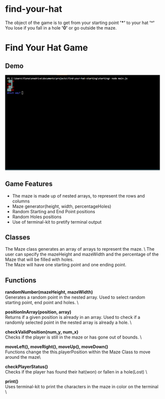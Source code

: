 # find-your-hat
The object of the game is to get from your starting point __'*'__ to your hat **'^'** \
You lose if you fall in a hole **'0'** or go outside the maze.

# Find Your Hat Game
## Demo
![Find Your Hat Demo](mazedemo.gif)
## Game Features
- The maze is made up of nested arrays, to represent the rows and columns
- Maze generator(height, width, percentageHoles)
- Random Starting and End Point positions
- Random Holes positions
- Use of terminal-kit to pretify terminal output 
## Classes
The Maze class generates an array of arrays to represent the maze. \ 
The user can specify the mazeHeight and mazeWidth and the percentage of the Maze that will be filled with holes. \
The Maze will have one starting point and one ending point.   
## Functions
__randomNumber(mazeHeight, mazeWidth)__ \
Generates a random point in the nested array. Used to select random starting point, end point and holes. \

__positionInArray(position, array)__ \
Returns if a given position is already in an array. Used to check if a randomly selected point in the nested array is already a hole. \

__checkValidPosition(num_y, num_x)__\
Checks if the player is still in the maze or has gone out of bounds. \

__moveLeft(), moveRight(), moveUp(), moveDown()__ \
Functions change the this.playerPosition within the Maze Class to move around the maze\

__checkPlayerStatus()__\
Checks if the player has found their hat(won) or fallen in a hole(Lost) \

__print()__\
Uses terminal-kit to print the characters in the maze in color on the terminal \



